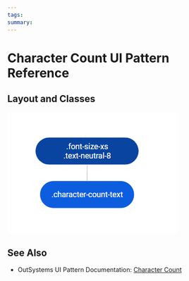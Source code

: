 ```yaml
---
tags:
summary: 
---
```


# Character Count UI Pattern Reference

## Layout and Classes

![](<images/charactercount-image-2.png>)

## See Also
* OutSystems UI Pattern Documentation: [Character Count](https://success.outsystems.com/Documentation/11/Developing_an_Application/Design_UI/Patterns/Using_Web_Patterns/Utilities/CharacterCount)

